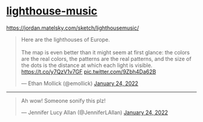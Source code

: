 # [lighthouse-music](https://jordan.matelsky.com/sketch/lighthousemusic/)

https://jordan.matelsky.com/sketch/lighthousemusic/

<blockquote class="twitter-tweet"><p lang="en" dir="ltr">Here are the lighthouses of Europe.<br><br>The map is even better than it might seem at first glance: the colors are the real colors, the patterns are the real patterns, and the size of the dots is the distance at which each light is visible. <a href="https://t.co/y7QzV1v7GF">https://t.co/y7QzV1v7GF</a> <a href="https://t.co/9Zbh4Da62B">pic.twitter.com/9Zbh4Da62B</a></p>&mdash; Ethan Mollick (@emollick) <a href="https://twitter.com/emollick/status/1485467613190832130?ref_src=twsrc%5Etfw">January 24, 2022</a></blockquote> <script async src="https://platform.twitter.com/widgets.js" charset="utf-8"></script> 


---

<blockquote class="twitter-tweet"><p lang="en" dir="ltr">Ah wow! Someone sonify this plz!</p>&mdash; Jennifer Lucy Allan (@JenniferLAllan) <a href="https://twitter.com/JenniferLAllan/status/1485655627615637506?ref_src=twsrc%5Etfw">January 24, 2022</a></blockquote> <script async src="https://platform.twitter.com/widgets.js" charset="utf-8"></script> 


